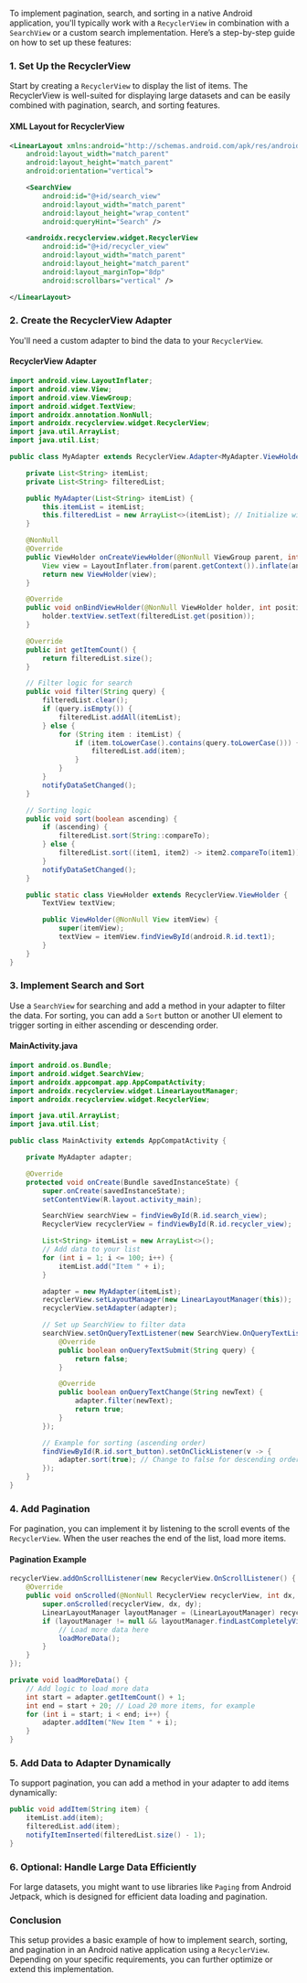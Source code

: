 To implement pagination, search, and sorting in a native Android application, you'll typically work with a `RecyclerView` in combination with a `SearchView` or a custom search implementation. Here’s a step-by-step guide on how to set up these features:

### 1. Set Up the RecyclerView

Start by creating a `RecyclerView` to display the list of items. The RecyclerView is well-suited for displaying large datasets and can be easily combined with pagination, search, and sorting features.

#### **XML Layout for RecyclerView**

```xml
<LinearLayout xmlns:android="http://schemas.android.com/apk/res/android"
    android:layout_width="match_parent"
    android:layout_height="match_parent"
    android:orientation="vertical">

    <SearchView
        android:id="@+id/search_view"
        android:layout_width="match_parent"
        android:layout_height="wrap_content"
        android:queryHint="Search" />

    <androidx.recyclerview.widget.RecyclerView
        android:id="@+id/recycler_view"
        android:layout_width="match_parent"
        android:layout_height="match_parent"
        android:layout_marginTop="8dp"
        android:scrollbars="vertical" />

</LinearLayout>
```

### 2. Create the RecyclerView Adapter

You'll need a custom adapter to bind the data to your `RecyclerView`.

#### **RecyclerView Adapter**

```java
import android.view.LayoutInflater;
import android.view.View;
import android.view.ViewGroup;
import android.widget.TextView;
import androidx.annotation.NonNull;
import androidx.recyclerview.widget.RecyclerView;
import java.util.ArrayList;
import java.util.List;

public class MyAdapter extends RecyclerView.Adapter<MyAdapter.ViewHolder> {

    private List<String> itemList;
    private List<String> filteredList;

    public MyAdapter(List<String> itemList) {
        this.itemList = itemList;
        this.filteredList = new ArrayList<>(itemList); // Initialize with the full list
    }

    @NonNull
    @Override
    public ViewHolder onCreateViewHolder(@NonNull ViewGroup parent, int viewType) {
        View view = LayoutInflater.from(parent.getContext()).inflate(android.R.layout.simple_list_item_1, parent, false);
        return new ViewHolder(view);
    }

    @Override
    public void onBindViewHolder(@NonNull ViewHolder holder, int position) {
        holder.textView.setText(filteredList.get(position));
    }

    @Override
    public int getItemCount() {
        return filteredList.size();
    }

    // Filter logic for search
    public void filter(String query) {
        filteredList.clear();
        if (query.isEmpty()) {
            filteredList.addAll(itemList);
        } else {
            for (String item : itemList) {
                if (item.toLowerCase().contains(query.toLowerCase())) {
                    filteredList.add(item);
                }
            }
        }
        notifyDataSetChanged();
    }

    // Sorting logic
    public void sort(boolean ascending) {
        if (ascending) {
            filteredList.sort(String::compareTo);
        } else {
            filteredList.sort((item1, item2) -> item2.compareTo(item1));
        }
        notifyDataSetChanged();
    }

    public static class ViewHolder extends RecyclerView.ViewHolder {
        TextView textView;

        public ViewHolder(@NonNull View itemView) {
            super(itemView);
            textView = itemView.findViewById(android.R.id.text1);
        }
    }
}
```

### 3. Implement Search and Sort

Use a `SearchView` for searching and add a method in your adapter to filter the data. For sorting, you can add a `Sort` button or another UI element to trigger sorting in either ascending or descending order.

#### **MainActivity.java**

```java
import android.os.Bundle;
import android.widget.SearchView;
import androidx.appcompat.app.AppCompatActivity;
import androidx.recyclerview.widget.LinearLayoutManager;
import androidx.recyclerview.widget.RecyclerView;

import java.util.ArrayList;
import java.util.List;

public class MainActivity extends AppCompatActivity {

    private MyAdapter adapter;

    @Override
    protected void onCreate(Bundle savedInstanceState) {
        super.onCreate(savedInstanceState);
        setContentView(R.layout.activity_main);

        SearchView searchView = findViewById(R.id.search_view);
        RecyclerView recyclerView = findViewById(R.id.recycler_view);

        List<String> itemList = new ArrayList<>();
        // Add data to your list
        for (int i = 1; i <= 100; i++) {
            itemList.add("Item " + i);
        }

        adapter = new MyAdapter(itemList);
        recyclerView.setLayoutManager(new LinearLayoutManager(this));
        recyclerView.setAdapter(adapter);

        // Set up SearchView to filter data
        searchView.setOnQueryTextListener(new SearchView.OnQueryTextListener() {
            @Override
            public boolean onQueryTextSubmit(String query) {
                return false;
            }

            @Override
            public boolean onQueryTextChange(String newText) {
                adapter.filter(newText);
                return true;
            }
        });

        // Example for sorting (ascending order)
        findViewById(R.id.sort_button).setOnClickListener(v -> {
            adapter.sort(true); // Change to false for descending order
        });
    }
}
```

### 4. Add Pagination

For pagination, you can implement it by listening to the scroll events of the `RecyclerView`. When the user reaches the end of the list, load more items.

#### **Pagination Example**

```java
recyclerView.addOnScrollListener(new RecyclerView.OnScrollListener() {
    @Override
    public void onScrolled(@NonNull RecyclerView recyclerView, int dx, int dy) {
        super.onScrolled(recyclerView, dx, dy);
        LinearLayoutManager layoutManager = (LinearLayoutManager) recyclerView.getLayoutManager();
        if (layoutManager != null && layoutManager.findLastCompletelyVisibleItemPosition() == adapter.getItemCount() - 1) {
            // Load more data here
            loadMoreData();
        }
    }
});

private void loadMoreData() {
    // Add logic to load more data
    int start = adapter.getItemCount() + 1;
    int end = start + 20; // Load 20 more items, for example
    for (int i = start; i < end; i++) {
        adapter.addItem("New Item " + i);
    }
}
```

### 5. Add Data to Adapter Dynamically

To support pagination, you can add a method in your adapter to add items dynamically:

```java
public void addItem(String item) {
    itemList.add(item);
    filteredList.add(item);
    notifyItemInserted(filteredList.size() - 1);
}
```

### 6. Optional: Handle Large Data Efficiently

For large datasets, you might want to use libraries like `Paging` from Android Jetpack, which is designed for efficient data loading and pagination.

### Conclusion

This setup provides a basic example of how to implement search, sorting, and pagination in an Android native application using a `RecyclerView`. Depending on your specific requirements, you can further optimize or extend this implementation.